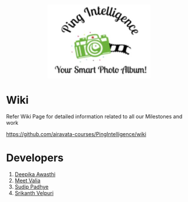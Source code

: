 <p align="center">
  <img width="280" height="200"
  src="https://github.com/airavata-courses/PingIntelligence/blob/main/Design%20Documents/logo.JPG">
</p>

# Wiki
Refer Wiki Page for detailed information related to all our Milestones and work

https://github.com/airavata-courses/PingIntelligence/wiki

# Developers

1. <a href="https://www.linkedin.com/in/danagar0312">Deepika Awasthi</a>
2. <a href="https://www.linkedin.com/in/meet-valia">Meet Valia</a>
3. <a href="https://www.linkedin.com/in/sudippadhye/">Sudip Padhye</a>
4. <a href="https://www.linkedin.com/in/srikanth-velpuri-706314100">Srikanth Velpuri</a>
